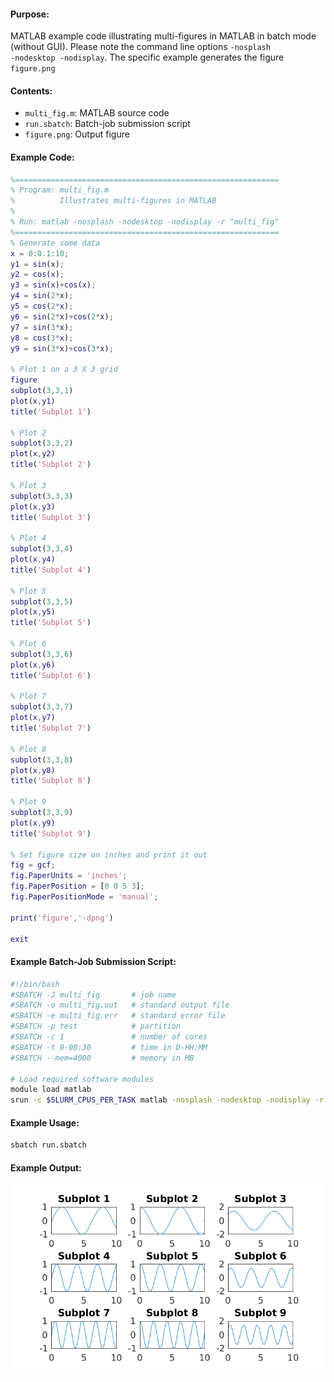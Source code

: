 #### Purpose:

MATLAB example code illustrating multi-figures in MATLAB in batch mode (without GUI). Please note the command line options <code>-nosplash -nodesktop -nodisplay</code>. The specific example generates the figure <code>figure.png</code>

#### Contents:

* <code>multi\_fig.m</code>: MATLAB source code
* <code>run.sbatch</code>: Batch-job submission script
* <code>figure.png</code>: Output figure

#### Example Code:

```matlab
%===========================================================
% Program: multi_fig.m
%          Illustrates multi-figures in MATLAB
%
% Run: matlab -nosplash -nodesktop -nodisplay -r "multi_fig"
%===========================================================
% Generate some data
x = 0:0.1:10;
y1 = sin(x);
y2 = cos(x);
y3 = sin(x)+cos(x);
y4 = sin(2*x);
y5 = cos(2*x);
y6 = sin(2*x)+cos(2*x);
y7 = sin(3*x);
y8 = cos(3*x);
y9 = sin(3*x)+cos(3*x);

% Plot 1 on a 3 X 3 grid
figure
subplot(3,3,1)
plot(x,y1)
title('Subplot 1')

% Plot 2
subplot(3,3,2)
plot(x,y2)
title('Subplot 2')

% Plot 3
subplot(3,3,3)
plot(x,y3)
title('Subplot 3')

% Plot 4
subplot(3,3,4)
plot(x,y4)
title('Subplot 4')

% Plot 5
subplot(3,3,5)
plot(x,y5)
title('Subplot 5')

% Plot 6
subplot(3,3,6)
plot(x,y6)
title('Subplot 6')

% Plot 7
subplot(3,3,7)
plot(x,y7)
title('Subplot 7')

% Plot 8
subplot(3,3,8)
plot(x,y8)
title('Subplot 8')

% Plot 9
subplot(3,3,9)
plot(x,y9)
title('Subplot 9')

% Set figure size on inches and print it out
fig = gcf;
fig.PaperUnits = 'inches';
fig.PaperPosition = [0 0 5 3];
fig.PaperPositionMode = 'manual';

print('figure','-dpng')

exit
```

#### Example Batch-Job Submission Script:

```bash
#!/bin/bash
#SBATCH -J multi_fig       # job name
#SBATCH -o multi_fig.out   # standard output file
#SBATCH -e multi_fig.err   # standard error file
#SBATCH -p test            # partition
#SBATCH -c 1               # number of cores
#SBATCH -t 0-00:30         # time in D-HH:MM
#SBATCH --mem=4000         # memory in MB

# Load required software modules
module load matlab
srun -c $SLURM_CPUS_PER_TASK matlab -nosplash -nodesktop -nodisplay -r "multi_fig"
```

#### Example Usage:

```bash
sbatch run.sbatch
```

#### Example Output:

![figure.png](figure.png)
